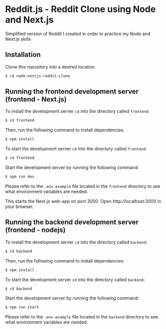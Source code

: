 # Reddit.js - Reddit Clone using Node and Next.js

Simplified version of Reddit I created in order to practice my Node and Next.js skills

## Installation

Clone this repository into a desired location.

```bash
$ cd node-nestjs-reddit-clone
```

## Running the frontend development server (frontend - Next.js)

To install the development server `cd` into the directory called `frontend`:

```bash
$ cd frontend
```

Then, run the following command to install dependencies:

```bash
$ npm install
```

To start the development server `cd` into the directory called `frontend`:

```bash
$ cd frontend
```

Start the development server by running the following command:

```bash
$ npm run dev
```
Please refer to the `.env.example` file located in the `frontend` directory to see what environment variables are needed.

This starts the Next.js web-app on port 3000.
Open http://localhost:3000 in your browser.

## Running the backend development server (frontend - nodejs)

To install the development server `cd` into the directory called `backend`:

```bash
$ cd backend
```

Then, run the following command to install dependencies:

```bash
$ npm install
```

To start the development server `cd` into the directory called `backend`:

```bash
$ cd backend
```

Start the development server by running the following command:

```bash
$ npm run start
```

Please refer to the `.env.example` file located in the `backend` directory to see what environment variables are needed.
